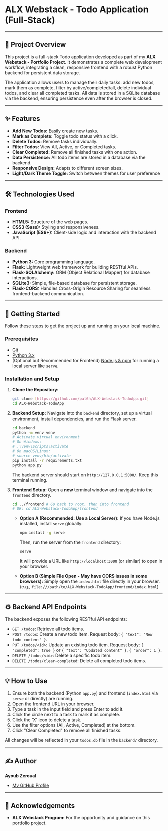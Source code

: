 # ALX Webstack - Todo Application (Full-Stack)

---

## 🚀 Project Overview

This project is a full-stack Todo application developed as part of my **ALX Webstack - Portfolio Project**. It demonstrates a complete web development workflow, integrating a clean, responsive frontend with a robust Python backend for persistent data storage.

The application allows users to manage their daily tasks: add new todos, mark them as complete, filter by active/completed/all, delete individual todos, and clear all completed tasks. All data is stored in a SQLite database via the backend, ensuring persistence even after the browser is closed.

---

## ✨ Features

* **Add New Todos:** Easily create new tasks.
* **Mark as Complete:** Toggle todo status with a click.
* **Delete Todos:** Remove tasks individually.
* **Filter Todos:** View All, Active, or Completed tasks.
* **Clear Completed:** Remove all finished tasks with one action.
* **Data Persistence:** All todo items are stored in a database via the backend.
* **Responsive Design:** Adapts to different screen sizes.
* **Light/Dark Theme Toggle:** Switch between themes for user preference

---

## 🛠️ Technologies Used

### Frontend
* **HTML5:** Structure of the web pages.
* **CSS3 (Sass):** Styling and responsiveness.
* **JavaScript (ES6+):** Client-side logic and interaction with the backend API.


### Backend
* **Python 3:** Core programming language.
* **Flask:** Lightweight web framework for building RESTful APIs.
* **Flask-SQLAlchemy:** ORM (Object Relational Mapper) for database interactions.
* **SQLite3:** Simple, file-based database for persistent storage.
* **Flask-CORS:** Handles Cross-Origin Resource Sharing for seamless frontend-backend communication.

---

## 🚀 Getting Started

Follow these steps to get the project up and running on your local machine.

### Prerequisites

* [Git](https://git-scm.com/)
* [Python 3.x](https://www.python.org/downloads/)
* (Optional but Recommended for Frontend) [Node.js & npm](https://nodejs.org/en/download/) for running a local server like `serve`.

### Installation and Setup

1.  **Clone the Repository:**
    ```bash
    git clone [https://github.com/pat6h/ALX-Webstack-TodoApp.git]
    cd ALX-Webstack-TodoApp
    ```

2.  **Backend Setup:**
    Navigate into the `backend` directory, set up a virtual environment, install dependencies, and run the Flask server.

    ```bash
    cd backend
    python -m venv venv
    # Activate virtual environment
    # On Windows:
    # .\venv\Scripts\activate
    # On macOS/Linux:
    # source venv/bin/activate
    pip install -r requirements.txt
    python app.py
    ```
    The backend server should start on `http://127.0.0.1:5000/`. Keep this terminal running.

3.  **Frontend Setup:**
    Open a **new** terminal window and navigate into the `frontend` directory.

    ```bash
    cd ../frontend # Go back to root, then into frontend
    # OR: cd ALX-Webstack-TodoApp/frontend
    ```
    * **Option A (Recommended: Use a Local Server):**
        If you have Node.js installed, install `serve` globally:
        ```bash
        npm install -g serve
        ```
        Then, run the server from the `frontend` directory:
        ```bash
        serve
        ```
        It will provide a URL like `http://localhost:3000` (or similar) to open in your browser.

    * **Option B (Simple File Open - May have CORS issues in some browsers):**
        Simply open the `index.html` file directly in your browser.
        (e.g., `file:///path/to/ALX-Webstack-TodoApp/frontend/index.html`)

---

## ⚙️ Backend API Endpoints

The backend exposes the following RESTful API endpoints:

* `GET /todos`: Retrieve all todo items.
* `POST /todos`: Create a new todo item. Request body: `{ "text": "New todo content" }`.
* `PUT /todos/<id>`: Update an existing todo item. Request body: `{ "completed": true }` or `{ "text": "Updated content" }`, `{ "order": 1 }`.
* `DELETE /todos/<id>`: Delete a specific todo item.
* `DELETE /todos/clear-completed`: Delete all completed todo items.

---

## 💡 How to Use

1.  Ensure both the backend (Python `app.py`) and frontend (`index.html` via `serve` or directly) are running.
2.  Open the frontend URL in your browser.
3.  Type a task in the input field and press Enter to add it.
4.  Click the circle next to a task to mark it as complete.
5.  Click the 'X' icon to delete a task.
6.  Use the filter options (All, Active, Completed) at the bottom.
7.  Click "Clear Completed" to remove all finished tasks.

All changes will be reflected in your `todos.db` file in the `backend/` directory.

---

## ✍️ Author

**Ayoub Zeroual**
* [My GitHub Profile](https://github.com/pat6h)

---

## 🙏 Acknowledgements

* **ALX Webstack Program:** For the opportunity and guidance on this portfolio project.
